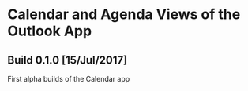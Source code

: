 Calendar and Agenda Views of the Outlook App
============================================

## Build 0.1.0 [15/Jul/2017]
First alpha builds of the Calendar app

